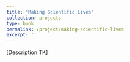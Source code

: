 ```yaml
---
title: "Making Scientific Lives"
collection: projects
type: book
permalink: /project/making-scientific-lives
excerpt: ''
---
```


[Description TK]
